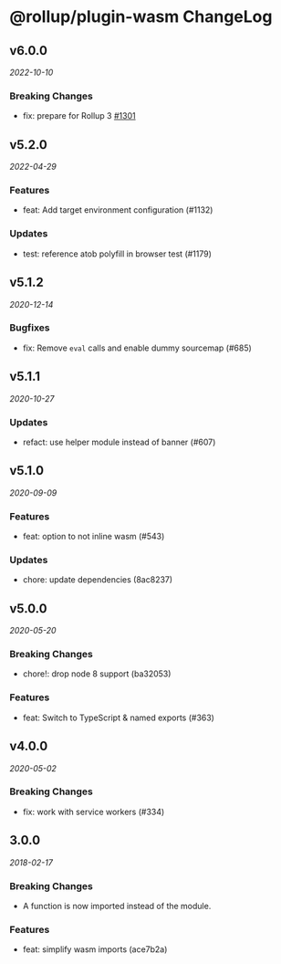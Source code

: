 # @rollup/plugin-wasm ChangeLog

## v6.0.0

_2022-10-10_

### Breaking Changes

- fix: prepare for Rollup 3 [#1301](https://github.com/rollup/plugins/pull/1301)

## v5.2.0

_2022-04-29_

### Features

- feat: Add target environment configuration (#1132)

### Updates

- test: reference atob polyfill in browser test (#1179)

## v5.1.2

_2020-12-14_

### Bugfixes

- fix: Remove `eval` calls and enable dummy sourcemap (#685)

## v5.1.1

_2020-10-27_

### Updates

- refact: use helper module instead of banner (#607)

## v5.1.0

_2020-09-09_

### Features

- feat: option to not inline wasm (#543)

### Updates

- chore: update dependencies (8ac8237)

## v5.0.0

_2020-05-20_

### Breaking Changes

- chore!: drop node 8 support (ba32053)

### Features

- feat: Switch to TypeScript & named exports (#363)

## v4.0.0

_2020-05-02_

### Breaking Changes

- fix: work with service workers (#334)

## 3.0.0

_2018-02-17_

### Breaking Changes

- A function is now imported instead of the module.

### Features

- feat: simplify wasm imports (ace7b2a)
